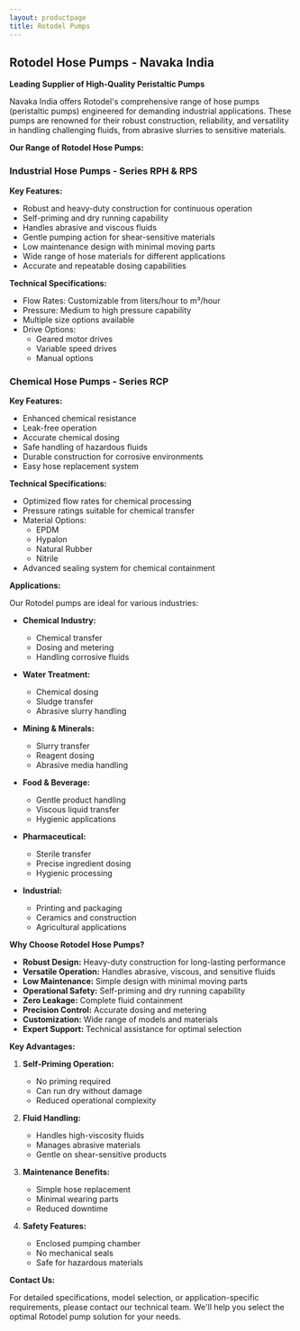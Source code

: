 ```yaml
---
layout: productpage
title: Rotodel Pumps
---
```


## Rotodel Hose Pumps - Navaka India

**Leading Supplier of High-Quality Peristaltic Pumps**

Navaka India offers Rotodel's comprehensive range of hose pumps (peristaltic pumps) engineered for demanding industrial applications. These pumps are renowned for their robust construction, reliability, and versatility in handling challenging fluids, from abrasive slurries to sensitive materials.

**Our Range of Rotodel Hose Pumps:**

### Industrial Hose Pumps - Series RPH & RPS

**Key Features:**
* Robust and heavy-duty construction for continuous operation
* Self-priming and dry running capability
* Handles abrasive and viscous fluids
* Gentle pumping action for shear-sensitive materials
* Low maintenance design with minimal moving parts
* Wide range of hose materials for different applications
* Accurate and repeatable dosing capabilities

**Technical Specifications:**
* Flow Rates: Customizable from liters/hour to m³/hour
* Pressure: Medium to high pressure capability
* Multiple size options available
* Drive Options:
  * Geared motor drives
  * Variable speed drives
  * Manual options

### Chemical Hose Pumps - Series RCP

**Key Features:**
* Enhanced chemical resistance
* Leak-free operation
* Accurate chemical dosing
* Safe handling of hazardous fluids
* Durable construction for corrosive environments
* Easy hose replacement system

**Technical Specifications:**
* Optimized flow rates for chemical processing
* Pressure ratings suitable for chemical transfer
* Material Options:
  * EPDM
  * Hypalon
  * Natural Rubber
  * Nitrile
* Advanced sealing system for chemical containment

**Applications:**

Our Rotodel pumps are ideal for various industries:

* **Chemical Industry:**
  * Chemical transfer
  * Dosing and metering
  * Handling corrosive fluids

* **Water Treatment:**
  * Chemical dosing
  * Sludge transfer
  * Abrasive slurry handling

* **Mining & Minerals:**
  * Slurry transfer
  * Reagent dosing
  * Abrasive media handling

* **Food & Beverage:**
  * Gentle product handling
  * Viscous liquid transfer
  * Hygienic applications

* **Pharmaceutical:**
  * Sterile transfer
  * Precise ingredient dosing
  * Hygienic processing

* **Industrial:**
  * Printing and packaging
  * Ceramics and construction
  * Agricultural applications

**Why Choose Rotodel Hose Pumps?**

* **Robust Design:** Heavy-duty construction for long-lasting performance
* **Versatile Operation:** Handles abrasive, viscous, and sensitive fluids
* **Low Maintenance:** Simple design with minimal moving parts
* **Operational Safety:** Self-priming and dry running capability
* **Zero Leakage:** Complete fluid containment
* **Precision Control:** Accurate dosing and metering
* **Customization:** Wide range of models and materials
* **Expert Support:** Technical assistance for optimal selection

**Key Advantages:**

1. **Self-Priming Operation:**
   * No priming required
   * Can run dry without damage
   * Reduced operational complexity

2. **Fluid Handling:**
   * Handles high-viscosity fluids
   * Manages abrasive materials
   * Gentle on shear-sensitive products

3. **Maintenance Benefits:**
   * Simple hose replacement
   * Minimal wearing parts
   * Reduced downtime

4. **Safety Features:**
   * Enclosed pumping chamber
   * No mechanical seals
   * Safe for hazardous materials

**Contact Us:**

For detailed specifications, model selection, or application-specific requirements, please contact our technical team. We'll help you select the optimal Rotodel pump solution for your needs. 